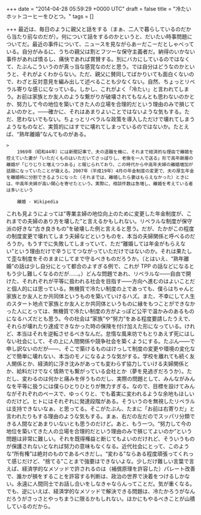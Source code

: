 
+++
date = "2014-04-28 05:59:29 +0000 UTC"
draft = false
title = "冷たいホットコーヒーをひとつ。"
tags = []

+++
最近は、毎日のように親父と話をする（まぁ、二人で暮らしているのだから当たり前なのだが）。何について話をするのかというと、だいたい時事問題についてだ。最近の事件について、ニュースを見ながらあーだこーだとしゃべっている。自分がみるに、うちの親父は割とフツーな保守主義者だ。納得のいかない事件があれば憤るし、痛快であれば賞賛する。別にバカにしているのではなくて、たぶんこういうのが真っ当な感覚なのだと思う。では自分はどうなのかというと、それがよくわからない。ただ、親父に賛同してばかりいても面白くないので、わざと反対意見を編み出して述べることも少なくない。自然、ちょっとリベラル寄りな感じになっている。しかし、これがよく「冷たい」と言われてしまう。お前は家族とか友人のような繋がりが破壊されてもなんとも思わないのかとか、努力して今の地位を築いてきた人の立場を合理的だという理由のみで損じてよいのかと。――確かに、それはあまりよいことではないような気もする。ただ、思わないでもない。ちょっとリベラルな政策を導入しただけで壊れてしまうようなものなど、実質的にはすでに壊れてしまっているのではないか。たとえば、“熟年離婚”なんてものがある。

    >
        1969年（昭和44年）には新聞記事で、夫の退職を機に、それまで経済的な理由で離婚を控えていた妻が「いただくものはいただいてさっぱりし、老後を一人で送る」形で高年齢層の離婚が「じりじりと増えつつある」と報じられており、この時代から中高年夫婦の離婚増加が話題になっていたことが窺える。2007年（平成19年）4月の年金制度の変更で、夫の厚生年金を離婚時に分割できるようになった（それまでは、離婚したら妻はもらえなかった）ときには、中高年夫婦が高い関心を寄せたという。実際に、相談件数は急増し、離婚を考えている者は多いという

        離婚 - Wikipedia
    
これも見ようによっては“専業主婦の地位向上のために変更した年金制度が、これまでの夫婦のあり方を壊した”と言えるかもしれない。リベラルな制度が保守派の好きな“古き良きもの”を破壊した例と言えると思う。だが、たかがこの程度の制度変更で壊れてしまう夫婦などというものを、本当の夫婦関係と呼べるのだろうか。もうすでに失敗してしまっていて、ただ“離婚しては年金がもらえない”という理由だけで辛うじてつながっていただけではないのか。それは果たして歪な制度をそのままにしてまで守るべきものだろうか。（とはいえ、“熟年離婚”の話は少し自分にとって都合のよすぎる例で、これが TPP の話などになるともう少し難しくなるのだが……。）どんな問題であれ、リベラルな――自由で開けた、それれぞれが平等に扱われる社会を目指す――方向へ進むのはよいことだと個人的には思っている。無機質で冷たい制度の上であっても、僕らはちゃんと家族とか友人とか共同体というものを築いていけるハズ。また、不幸にして人生のスタート地点で家族とか友人とか共同体というものに縁をもつことができなかった人にとっては、無機質で冷たい制度の方がよっぽど公平で温かみのあるものになるハズだとも思う。今の社会は“家族”や“努力”をある程度要請したうえで、それらが壊れたり達成できなかった時の保険を付け加えた形になっている。けれど、本当はそれを逆転させるべきなんだ。怠惰な風来坊でもとりあえず死にはしない社会にして、その上に人間関係や競争社会を築くようにする。たぶん――で申し訳ないのだが――、そこで築けるものはけっして制度の変更や環境の変化などで簡単に壊れない、本当のモノになるような気がする。学校を離れても続く友人関係とか、経済的に浮き沈みがあっても変わらず協力していける夫婦関係とか、給料だけでなく情熱でも繋がっている会社とか（夢を見過ぎだろうか）。ただし、変わるのは何かと痛みを伴うものだし、実際の問題として、みんながみんなを平等に扱うには僕らひとりひとりが無力すぎる。なので、目標を設けてみんながそれぞれのペースで、ゆっくりと、でも着実に変われるような余地もほしいのだけど。ヒトにはそれぞれに発達段階がある。そういうのを無視したリベラルは支持できないなぁ、と思ってる。そこがたぶん、たまに「お前は右寄りだ」と言われたりもする理由のような気もする。まぁ、右だの左だのでスッパリ分類できる人間などあまりいないとも思うのだけど。あと、もう一つ。“努力して今の地位を築いてきた人の立場を合理的だという理由のみで損じてよいのか”という問題は非常に難しい。それを既得権益と断じてもよいのだけれど、そういうものが保護されないとなれば努力の意味もなくなる。近代社会にとって、このような“所有権”は絶対のものであるべきだし。“変わる”ならある程度頑張ってくれって感じだけど、“捨てる”ことまで強要はできないよな。少しだけ難しい言葉で言えば、経済学的なメソッドで許されるのは（補償原理を許容した）パレート改善で、誰かが損をすることを許容する判断は、政治の世界で決着をつけるしかない。永遠に人間同士でお話し合いをしなきゃならんってことだ。気が重くなる。でも、逆にいえば、経済学的なメソッドで解決できる問題は、冷たかろうがなんだろうがさっさとやっちまうに限るかもしれない。ほかにもやるべきことが山積しているのだから。


